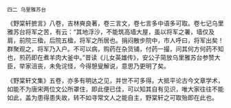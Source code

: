     四二 乌里雅苏台 

   《野棠轩摭言》八卷，吉林奭良著，卷三言文，卷七言多中语多可取。卷七记乌里雅苏台将军之苦，有云：“其地浮沙，不能筑高墙大屋，虽以将军之署，墙仅及肩，前院三楹，后院五楹，将军之所居也。捐闷散步院中，市人呼曰，将军出矣！群聚观之，将军乃入户。不可以病，购药在杂货铺，付药一撮，问其何方何药不知也，煎药即在煮羊肉大釜中。”昔读《儿女英雄传》，安公子简放乌里雅苏台参赞大臣，举家沮丧，未免诧怪，今得憩叟解说，意思乃更明了矣。

   《野棠轩文集》五卷，亦多有明达之见，并世不可多得。大抵平论古今文章学术，如能不为唐宋两位文公所罩住，即此便已佳，可以知其自有见识，唯大家往往不能如此，盖为患得患失故，转不如寻常文人之能自主，野棠轩之可取殆即在此也。

